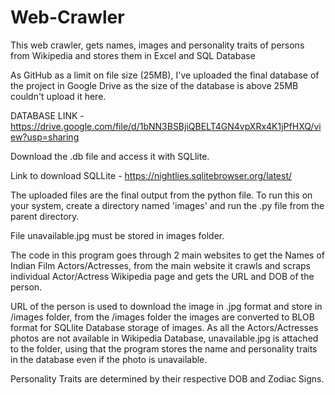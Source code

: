 # Web-Crawler
This web crawler, gets names, images and personality traits of persons from Wikipedia and stores them in Excel and SQL Database

As GitHub as a limit on file size (25MB), I've uploaded the final database of the project in Google Drive as the size of the database is above 25MB couldn't upload it here. 

DATABASE LINK - https://drive.google.com/file/d/1bNN3BSBjiQBELT4GN4vpXRx4K1jPfHXQ/view?usp=sharing

Download the .db file and access it with SQLlite.

Link to download SQLLite - https://nightlies.sqlitebrowser.org/latest/

The uploaded files are the final output from the python file. To run this on your system, create a directory named 'images' and run the .py file from the parent directory.

File unavailable.jpg must be stored in images folder.

The code in this program goes through 2 main websites to get the Names of Indian Film Actors/Actresses, from the main website it crawls and scraps individual Actor/Actress Wikipedia page and gets the URL and DOB of the person. 

URL of the person is used to download the image in .jpg format and store in /images folder, from the /images folder the images are converted to BLOB format for SQLlite Database storage of images.
As all the Actors/Actresses photos are not available in Wikipedia Database, unavailable.jpg is attached to the folder, using that the program stores the name and personality traits in the database even if the photo is unavailable. 

Personality Traits are determined by their respective DOB and Zodiac Signs.
